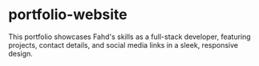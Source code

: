# portfolio-website
This portfolio showcases Fahd's skills as a full-stack developer, featuring projects, contact details, and social media links in a sleek, responsive design.
